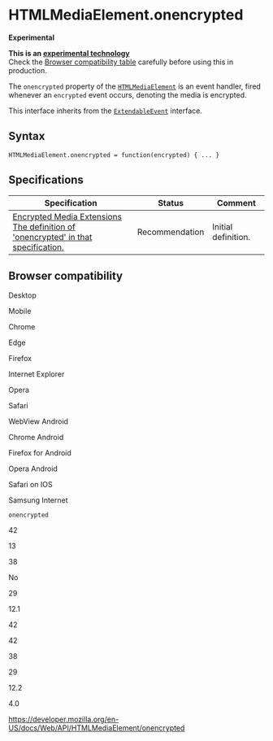 # HTMLMediaElement.onencrypted

**Experimental**

**This is an [experimental technology](https://developer.mozilla.org/en-US/docs/MDN/Guidelines/Conventions_definitions#experimental)**  
Check the [Browser compatibility table](#browser_compatibility) carefully before using this in production.

The `onencrypted` property of the [`HTMLMediaElement`](../htmlmediaelement) is an event handler, fired whenever an `encrypted` event occurs, denoting the media is encrypted.

This interface inherits from the [`ExtendableEvent`](../extendableevent) interface.

## Syntax

    HTMLMediaElement.onencrypted = function(encrypted) { ... }

## Specifications

<table><thead><tr class="header"><th>Specification</th><th>Status</th><th>Comment</th></tr></thead><tbody><tr class="odd"><td><a href="https://w3c.github.io/encrypted-media/#dom-htmlmediaelement-onencrypted">Encrypted Media Extensions<br />
<span class="small">The definition of 'onencrypted' in that specification.</span></a></td><td><span class="spec-rec">Recommendation</span></td><td>Initial definition.</td></tr></tbody></table>

## Browser compatibility

Desktop

Mobile

Chrome

Edge

Firefox

Internet Explorer

Opera

Safari

WebView Android

Chrome Android

Firefox for Android

Opera Android

Safari on IOS

Samsung Internet

`onencrypted`

42

13

38

No

29

12.1

42

42

38

29

12.2

4.0

<a href="https://developer.mozilla.org/en-US/docs/Web/API/HTMLMediaElement/onencrypted" class="_attribution-link">https://developer.mozilla.org/en-US/docs/Web/API/HTMLMediaElement/onencrypted</a>
